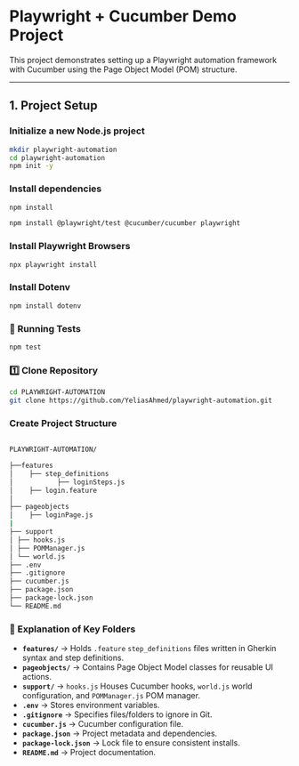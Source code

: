 # Playwright + Cucumber Demo Project

This project demonstrates setting up a Playwright automation framework with Cucumber using the Page Object Model (POM) structure.

---

## 1. Project Setup

### Initialize a new Node.js project

```bash
mkdir playwright-automation
cd playwright-automation
npm init -y
```

### Install dependencies

```bash
npm install
```
```bash
npm install @playwright/test @cucumber/cucumber playwright
```

### Install Playwright Browsers
```bash
npx playwright install
```

### Install Dotenv
```bash
npm install dotenv
```

### 🚀 Running Tests
```bash
npm test
```


### 1️⃣ Clone Repository

```bash
cd PLAYWRIGHT-AUTOMATION
git clone https://github.com/YeliasAhmed/playwright-automation.git
```

### Create Project Structure

```bash

PLAYWRIGHT-AUTOMATION/

├──features
│    ├── step_definitions
│           ├── loginSteps.js
│    ├── login.feature
│
├── pageobjects
│    ├── loginPage.js
|
├── support
│ ├── hooks.js
│ ├── POMManager.js
│ └── world.js
├── .env
├── .gitignore
├── cucumber.js
├── package.json
├── package-lock.json
└── README.md
```

### 📌 Explanation of Key Folders

- **`features/`** → Holds `.feature` `step_definitions` files written in Gherkin syntax and step definitions.  
- **`pageobjects/`** → Contains Page Object Model classes for reusable UI actions.  
- **`support/`** → `hooks.js` Houses Cucumber hooks, `world.js` world configuration, and `POMManager.js` POM manager.  
- **`.env`** → Stores environment variables.  
- **`.gitignore`** → Specifies files/folders to ignore in Git.  
- **`cucumber.js`** → Cucumber configuration file.  
- **`package.json`** → Project metadata and dependencies.  
- **`package-lock.json`** → Lock file to ensure consistent installs.  
- **`README.md`** → Project documentation.  

